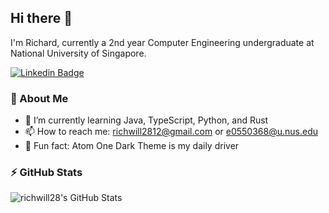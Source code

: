 ## Hi there 👋

I'm Richard, currently a 2nd year Computer Engineering undergraduate at National University of Singapore.

[![Linkedin Badge](https://img.shields.io/badge/LinkedIn-0077B5?style=for-the-badge&logo=linkedin&logoColor=white)](https://www.linkedin.com/in/richard-willie-a5911b214/)

### 🚀 About Me

- 🌱 I’m currently learning Java, TypeScript, Python, and Rust
- 📫 How to reach me: [richwill2812@gmail.com](mailto:richwill2812@gmail.com) or [e0550368@u.nus.edu](e0550368@u.nus.edu)
- 🌈 Fun fact: Atom One Dark Theme is my daily driver

### ⚡ GitHub Stats

<img alt="richwill28's GitHub Stats" src="https://github-readme-stats-richwill28.vercel.app/api?username=richwill28&show_icons=true&theme=nightowl" />
